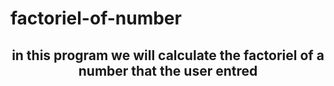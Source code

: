 # factoriel-of-number
<h2 align="center">in this program we will calculate the factoriel of a number that the user entred</h2>
